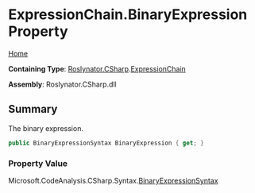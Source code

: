 <a name="_Top"></a>

# ExpressionChain\.BinaryExpression Property

[Home](../../../../README.md#_Top)

**Containing Type**: [Roslynator.CSharp](../../README.md#_Top)\.[ExpressionChain](../README.md#_Top)

**Assembly**: Roslynator\.CSharp\.dll

## Summary

The binary expression\.

```csharp
public BinaryExpressionSyntax BinaryExpression { get; }
```

### Property Value

Microsoft\.CodeAnalysis\.CSharp\.Syntax\.[BinaryExpressionSyntax](https://docs.microsoft.com/en-us/dotnet/api/microsoft.codeanalysis.csharp.syntax.binaryexpressionsyntax)

